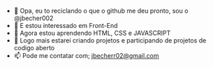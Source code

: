 - 👋 Opa, eu to reciclando o que o github me deu pronto, sou o @jbecher002
- 👀 E estou interessado em Front-End
- 🌱 Agora estou aprendendo HTML, CSS e JAVASCRIPT
- 💞️ Logo mais estarei criando projetos e participando de projetos de codigo aberto
- 📫 Pode me contatar com; jbecherr02@gmail.com

<!---
jbecher002/jbecher002 is a ✨ special ✨ repository because its `README.md` (this file) appears on your GitHub profile.
You can click the Preview link to take a look at your changes.
--->
